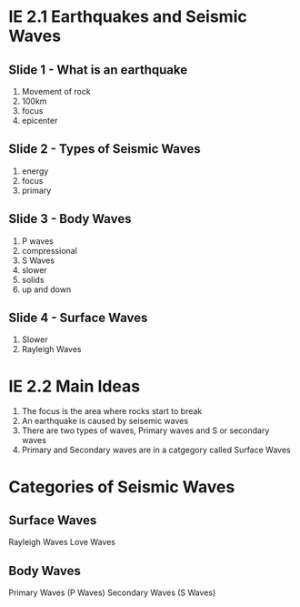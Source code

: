 # IE 2.1 Earthquakes and Seismic Waves

## Slide 1 - What is an earthquake
1. Movement of rock
2. 100km
3. focus
4. epicenter

## Slide 2 - Types of Seismic Waves
1. energy
2. focus
3. primary

## Slide 3 - Body Waves
1. P waves
2. compressional
3. S Waves
4. slower
5. solids
6. up and down

## Slide 4 - Surface Waves
1. Slower
2. Rayleigh Waves

# IE 2.2 Main Ideas
1. The focus is the area where rocks start to break
2. An earthquake is caused by seisemic waves
3. There are two types of waves, Primary waves and S or secondary waves
4. Primary and Secondary waves are in a catgegory called Surface Waves

# Categories of Seismic Waves

## Surface Waves
Rayleigh Waves
Love Waves

## Body Waves
Primary Waves (P Waves)
Secondary Waves (S Waves)
